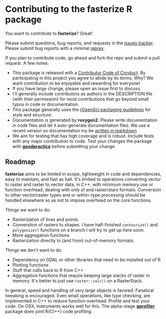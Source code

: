 # Contributing to the fasterize R package

You want to contribute to **fasterize**? Great! 

Please submit questions, bug reports, and requests in the [issues tracker](https://github.com/ecohealthalliance/fasterize/issues). Please submit bug
reports with a minimal  [reprex](https://www.tidyverse.org/help/#reprex).

If you plan to contribute code, go ahead and fork the repo and submit a pull request. A few notes:

-   This package is released with a [Contributor Code of Conduct](CODE_OF_CONDUCT.md). By participating in this project you agree to abide by its terms.  Why? We want contribution to be enjoyable
and rewarding for everyone!
-   If you have large change, please open an issue first to discuss.
-   I'll generally include contributors as authors in the DESCRIPTION file (with
their permission) for most contributions that go beyond small typos in code or documentation.
-   This package generally uses the [rOpenSci packaging guidelines](https://github.com/ropensci/onboarding/blob/master/packaging_guide.md) for style and structure.
-   Documentation is generated by **roxygen2**. Please write documentation in code files and let it auto-generate documentation files.  We use a recent version so documentation my be [written in markdown](https://cran.r-project.org/web/packages/roxygen2/vignettes/markdown.html)
-   We aim for testing that has high coverage and is robust.  Include tests with
   any major contribution to code. Test your changes the package with [**goodpractice**](https://github.com/MangoTheCat/goodpractice) before
submitting your change.


## Roadmap

**fasterize** aims to be limited in scope, lightweight in code and dependencies,
easy to maintain, and fast as hell.  It's limited to operations converting vector
to raster and raster to vector data, in C++, with minimum memory
use or function overhead, dealing with only sf and raster/stars formats. Conversion to other vector/raster types and or within-type processing should be handled elsewhere so as not to impose overhead on the core functions.

Things we want to do:

-  Rasterization of lines and points.
-  Converstion of rasters to shapes.  I have half-finished `contourize()` and
   `polygonize()` functions on a branch I will try to get up here soon.
-  More aggregation functions
-  Rasterization directly to (and from) out-of-memory formats.

Things we don't want to do:

-  Dependency on GDAL or other libraries that need to be installed out of R
-  Plotting functions
-  Stuff that calls back to R from C++
-  Aggregation functions that require keeping large stacks of raster in memory.
   It's better to just use `raster::calc()` on a RasterStack.

In general, speed and handling of very large objects is favored.  Fanatical tweaking
is encouraged.  Even small operations, like type checking, are implemented in C++ to reduce function overhead. Profile and test your code.  On OSX, Instruments works well for this.  The alpha-stage [**gprofiler**](https://r-prof.github.io/gprofiler/) package does joint R/C(++)
code profiling.
